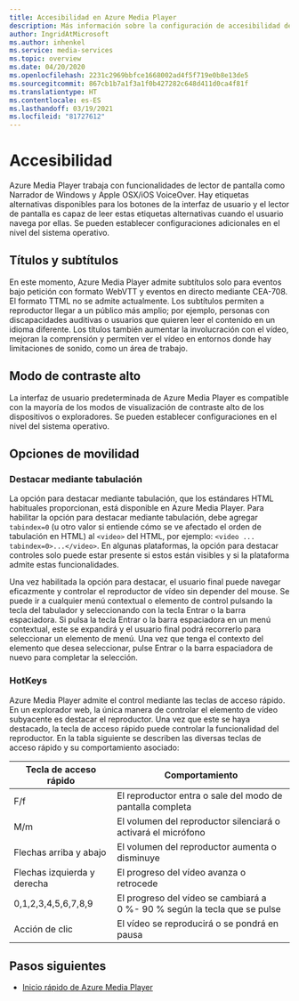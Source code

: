 ```yaml
---
title: Accesibilidad en Azure Media Player
description: Más información sobre la configuración de accesibilidad de Azure Media Player.
author: IngridAtMicrosoft
ms.author: inhenkel
ms.service: media-services
ms.topic: overview
ms.date: 04/20/2020
ms.openlocfilehash: 2231c2969bbfce1668002ad4f5f719e0b8e13de5
ms.sourcegitcommit: 867cb1b7a1f3a1f0b427282c648d411d0ca4f81f
ms.translationtype: HT
ms.contentlocale: es-ES
ms.lasthandoff: 03/19/2021
ms.locfileid: "81727612"
---
```

# <a name="accessibility"></a>Accesibilidad #

Azure Media Player trabaja con funcionalidades de lector de pantalla como Narrador de Windows y Apple OSX/iOS VoiceOver. Hay etiquetas alternativas disponibles para los botones de la interfaz de usuario y el lector de pantalla es capaz de leer estas etiquetas alternativas cuando el usuario navega por ellas. Se pueden establecer configuraciones adicionales en el nivel del sistema operativo.

## <a name="captions-and-subtitles"></a>Títulos y subtítulos ##

En este momento, Azure Media Player admite subtítulos solo para eventos bajo petición con formato WebVTT y eventos en directo mediante CEA-708. El formato TTML no se admite actualmente. Los subtítulos permiten a reproductor llegar a un público más amplio; por ejemplo, personas con discapacidades auditivas o usuarios que quieren leer el contenido en un idioma diferente. Los títulos también aumentar la involucración con el vídeo, mejoran la comprensión y permiten ver el vídeo en entornos donde hay limitaciones de sonido, como un área de trabajo.  

## <a name="high-contrast-mode"></a>Modo de contraste alto ##

La interfaz de usuario predeterminada de Azure Media Player es compatible con la mayoría de los modos de visualización de contraste alto de los dispositivos o exploradores. Se pueden establecer configuraciones en el nivel del sistema operativo.

## <a name="mobility-options"></a>Opciones de movilidad ##

### <a name="tabbing-focus"></a>Destacar mediante tabulación ###

La opción para destacar mediante tabulación, que los estándares HTML habituales proporcionan, está disponible en Azure Media Player. Para habilitar la opción para destacar mediante tabulación, debe agregar `tabindex=0` (u otro valor si entiende cómo se ve afectado el orden de tabulación en HTML) al `<video>` del HTML, por ejemplo: `<video ... tabindex=0>...</video>`. En algunas plataformas, la opción para destacar controles solo puede estar presente si estos están visibles y si la plataforma admite estas funcionalidades.

Una vez habilitada la opción para destacar, el usuario final puede navegar eficazmente y controlar el reproductor de vídeo sin depender del mouse. Se puede ir a cualquier menú contextual o elemento de control pulsando la tecla del tabulador y seleccionando con la tecla Entrar o la barra espaciadora. Si pulsa la tecla Entrar o la barra espaciadora en un menú contextual, este se expandirá y el usuario final podrá recorrerlo para seleccionar un elemento de menú. Una vez que tenga el contexto del elemento que desea seleccionar, pulse Entrar o la barra espaciadora de nuevo para completar la selección.

### <a name="hotkeys"></a>HotKeys ###

Azure Media Player admite el control mediante las teclas de acceso rápido. En un explorador web, la única manera de controlar el elemento de vídeo subyacente es destacar el reproductor. Una vez que este se haya destacado, la tecla de acceso rápido puede controlar la funcionalidad del reproductor.  En la tabla siguiente se describen las diversas teclas de acceso rápido y su comportamiento asociado:

| Tecla de acceso rápido              | Comportamiento                                                                |
|----------------------|-------------------------------------------------------------------------|
| F/f                  | El reproductor entra o sale del modo de pantalla completa                                  |
| M/m                  | El volumen del reproductor silenciará o activará el micrófono                                          |
| Flechas arriba y abajo    | El volumen del reproductor aumenta o disminuye                                    |
| Flechas izquierda y derecha | El progreso del vídeo avanza o retrocede                                  |
| 0,1,2,3,4,5,6,7,8,9  | El progreso del vídeo se cambiará a 0 %\- 90 % según la tecla que se pulse |
| Acción de clic         | El vídeo se reproducirá o se pondrá en pausa                                                   |

## <a name="next-steps"></a>Pasos siguientes

<!---Some context for the following links goes here--->
- [Inicio rápido de Azure Media Player](azure-media-player-quickstart.md)
